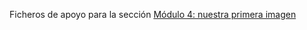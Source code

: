 Ficheros de apoyo para la sección [Módulo 4: nuestra primera imagen](https://docker-course.alfonsoalba.com/slides/es/0040_dockerfile_and_buildkit/index.html#/2)